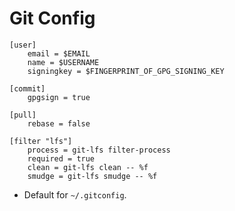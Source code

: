 # Git Config

```
[user]
	email = $EMAIL
	name = $USERNAME
	signingkey = $FINGERPRINT_OF_GPG_SIGNING_KEY

[commit]
	gpgsign = true

[pull]
	rebase = false

[filter "lfs"]
	process = git-lfs filter-process
	required = true
	clean = git-lfs clean -- %f
	smudge = git-lfs smudge -- %f
```

* Default for `~/.gitconfig`.
